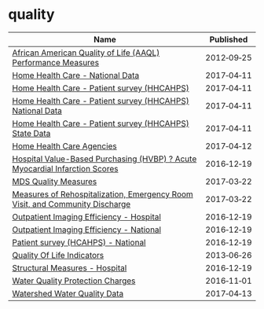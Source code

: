 # quality

Name | Published
---- | ---------
[African American Quality of Life (AAQL) Performance Measures](../datasets/7j64-2qf8.md) | 2012&#x2011;09&#x2011;25
[Home Health Care - National Data](../datasets/97z8-de96.md) | 2017&#x2011;04&#x2011;11
[Home Health Care - Patient survey (HHCAHPS)](../datasets/ccn4-8vby.md) | 2017&#x2011;04&#x2011;11
[Home Health Care - Patient survey (HHCAHPS) National Data](../datasets/vxub-6swi.md) | 2017&#x2011;04&#x2011;11
[Home Health Care - Patient survey (HHCAHPS) State Data](../datasets/m5jg-jg7i.md) | 2017&#x2011;04&#x2011;11
[Home Health Care Agencies](../datasets/6jpm-sxkc.md) | 2017&#x2011;04&#x2011;12
[Hospital Value-Based Purchasing (HVBP) ? Acute Myocardial Infarction Scores](../datasets/rm5p-8gae.md) | 2016&#x2011;12&#x2011;19
[MDS Quality Measures](../datasets/djen-97ju.md) | 2017&#x2011;03&#x2011;22
[Measures of Rehospitalization, Emergency Room Visit, and Community Discharge](../datasets/ijh5-nb2v.md) | 2017&#x2011;03&#x2011;22
[Outpatient Imaging Efficiency - Hospital](../datasets/wkfw-kthe.md) | 2016&#x2011;12&#x2011;19
[Outpatient Imaging Efficiency - National](../datasets/di9i-zzrc.md) | 2016&#x2011;12&#x2011;19
[Patient survey (HCAHPS) - National](../datasets/99ue-w85f.md) | 2016&#x2011;12&#x2011;19
[Quality Of Life Indicators](../datasets/8hkx-uppz.md) | 2013&#x2011;06&#x2011;26
[Structural Measures - Hospital](../datasets/4hje-vua3.md) | 2016&#x2011;12&#x2011;19
[Water Quality Protection Charges](../datasets/97f6-dhn4.md) | 2016&#x2011;11&#x2011;01
[Watershed Water Quality Data](../datasets/y43c-5n92.md) | 2017&#x2011;04&#x2011;13

